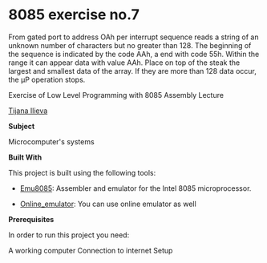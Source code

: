 # 8085 exercise no.7

From gated port to address OAh per interrupt
sequence reads a string of an unknown number of characters but no
greater than 128. The beginning of the sequence is indicated by the code AAh, a
end with code 55h. Within the range it can appear
data with value AAh. Place on top of the steak
the largest and smallest data of the array. If they are
more than 128 data occur, the µP operation stops.




Exercise of Low Level Programming with 8085 Assembly Lecture



[Tijana Ilieva ](https://github.com/ilievatijana)



**Subject**

Microcomputer's systems

**Built With**

This project is built using the following tools:

- [Emu8085](https://8085-emulator.soft112.com/download.html): Assembler and emulator for the Intel 8085 microprocessor.

- [Online_emulator](https://www.sim8085.com/): You can use online emulator as well

**Prerequisites**

In order to run this project you need:

A working computer
Connection to internet
Setup
